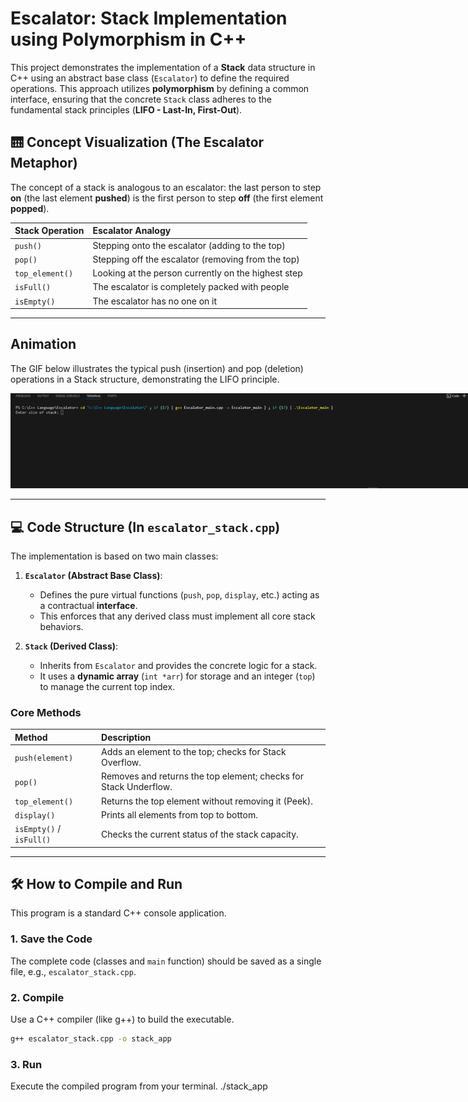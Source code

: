 # Escalator: Stack Implementation using Polymorphism in C++

This project demonstrates the implementation of a **Stack** data structure in C++ using an abstract base class (`Escalator`) to define the required operations. This approach utilizes **polymorphism** by defining a common interface, ensuring that the concrete `Stack` class adheres to the fundamental stack principles (**LIFO - Last-In, First-Out**).

## 🛗 Concept Visualization (The Escalator Metaphor)

The concept of a stack is analogous to an escalator: the last person to step **on** (the last element **pushed**) is the first person to step **off** (the first element **popped**).

| Stack Operation | Escalator Analogy |
| :--- | :--- |
| `push()` | Stepping onto the escalator (adding to the top) |
| `pop()` | Stepping off the escalator (removing from the top) |
| `top_element()` | Looking at the person currently on the highest step |
| `isFull()` | The escalator is completely packed with people |
| `isEmpty()` | The escalator has no one on it |

---

## Animation

The GIF below illustrates the typical push (insertion) and pop (deletion) operations in a Stack structure, demonstrating the LIFO principle.

<p align="center">
  <img src="https://raw.githubusercontent.com/sushil9011/CPP-Language/master/Escalator/Escalator.gif" alt="GIF illustrating Stack push and pop operations" style="max-width: 800px;">
</p>

---

## 💻 Code Structure (In `escalator_stack.cpp`)

The implementation is based on two main classes:

1.  **`Escalator` (Abstract Base Class)**:
    * Defines the pure virtual functions (`push`, `pop`, `display`, etc.) acting as a contractual **interface**.
    * This enforces that any derived class must implement all core stack behaviors.

2.  **`Stack` (Derived Class)**:
    * Inherits from `Escalator` and provides the concrete logic for a stack.
    * It uses a **dynamic array** (`int *arr`) for storage and an integer (`top`) to manage the current top index.

### Core Methods

| Method | Description |
| :--- | :--- |
| `push(element)` | Adds an element to the top; checks for Stack Overflow. |
| `pop()` | Removes and returns the top element; checks for Stack Underflow. |
| `top_element()` | Returns the top element without removing it (Peek). |
| `display()` | Prints all elements from top to bottom. |
| `isEmpty()` / `isFull()` | Checks the current status of the stack capacity. |

---

## 🛠️ How to Compile and Run

This program is a standard C++ console application.

### 1. Save the Code

The complete code (classes and `main` function) should be saved as a single file, e.g., `escalator_stack.cpp`.

### 2. Compile

Use a C++ compiler (like g++) to build the executable.

```bash
g++ escalator_stack.cpp -o stack_app

```

### 3. Run

Execute the compiled program from your terminal.
./stack_app
